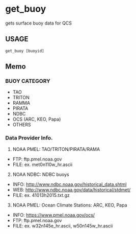 # get_buoy
gets surface buoy data for QCS  

## USAGE 
`get_buoy [buoyid]`

## Memo 
### BUOY CATEGORY
- TAO 
- TRITON 
- RAMMA 
- PIRATA 
- NDBC
- OCS (ARC, KEO, Papa)
- OTHERS

### Data Provider Info.
1) NOAA PMEL: TAO/TRITON/PIRATA/RAMA  
- FTP:  ftp.pmel.noaa.gov 
- FILE: ex. met0n110w_hr.ascii  
  
2) NOAA NDBC: NDBC buoys 
- INFO: http://www.ndbc.noaa.gov/historical_data.shtml  
- WEB: http://www.ndbc.noaa.gov/data/historical/stdmet/  
- FILE: ex. 41013h2015.txt.gz  

3) NOAA PMEL: Ocean Climate Stations: ARC, KEO, Papa
- INFO: https://www.pmel.noaa.gov/ocs/
- FTP: ftp.pmel.noaa.gov
- FILE: ex. w32n145e_hr.ascii, w50n145w_hr.ascii 
